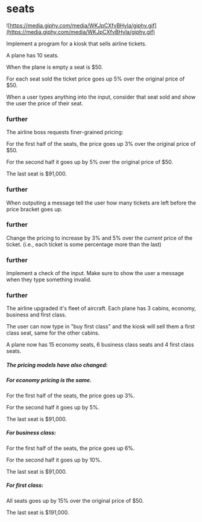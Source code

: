 # seats

![https://media.giphy.com/media/WKJpCXfvBHyla/giphy.gif](https://media.giphy.com/media/WKJpCXfvBHyla/giphy.gif)

Implement a program for a kiosk that sells airline tickets.

A plane has 10 seats.

When the plane is empty a seat is $50.

For each seat sold the ticket price goes up 5% over the original price of $50.

When a user types anything into the input, consider that seat sold and show the user the price of their seat.

### further
The airline boss requests finer-grained pricing:

For the first half of the seats, the price goes up 3% over the original price of $50.

For the second half it goes up by 5% over the original price of $50.

The last seat is $91,000.

### further
When outputing a message tell the user how many tickets are left before the price bracket goes up.

### further
Change the pricing to increase by 3% and 5% over the *current* price of the ticket. (i.e., each ticket is some percentage more than the last)

### further
Implement a check of the input. Make sure to show the user a message when they type something invalid.

### further
The airline upgraded it's fleet of aircraft. Each plane has 3 cabins, economy, business and first class.

The user can now type in "buy first class" and the kiosk will sell them a first class seat, same for the other cabins.

A plane now has 15 economy seats, 6 business class seats and 4 first class seats.

##### The pricing models have also changed:

##### For economy pricing is the same.

For the first half of the seats, the price goes up 3%.

For the second half it goes up by 5%.

The last seat is $91,000.

##### For business class:

For the first half of the seats, the price goes up 6%.

For the second half it goes up by 10%.

The last seat is $91,000.

##### For first class:

All seats goes up by 15% over the original price of $50.

The last seat is $191,000.
